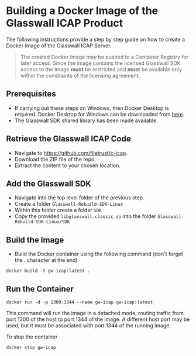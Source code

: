# Building a Docker Image of the Glasswall ICAP Product
 
The following instructions provide a step by step guide on how to create a Docker Image of the Glasswall ICAP Server.

> The created Docker Image may be pushed to a Container Registry for later access. Since the image contains the licensed Glasswall SDK access to the Image **must** be restricted and **must** be available only within the constraints of the licensing agreement.
 
## Prerequisites
- If carrying out these steps on Windows, then Docker Desktop is required. Docker Desktop for Windows can be downloaded from [here](https://docs.docker.com/docker-for-windows/install/).
- The Glasswall SDK shared library has been made available.

## Retrieve the Glasswall ICAP Code
 
- Navigate to  https://github.com/filetrust/c-icap. 
- Download the ZIP file of the repo.
- Extract the content to your chosen location.
 
## Add the Glasswall SDK
- Navigate into the top level folder of the previous step.
- Create a folder `Glasswall-Rebuild-SDK-Linux`
- Within this folder create a folder `SDK`
- Copy the provided `libglasswall.classic.so` into the folder `Glasswall-Rebuild-SDK-Linux/SDK`

## Build the Image
- Build the Docker container using the following command (don't forget the . character at the end)
```
docker build -t gw-icap:latest .
```

## Run the Container
```
docker run -d -p 1300:1344 --name gw-icap gw-icap:latest
```
This command will run the image in a detached mode, routing traffic from port 1300 of the host to port 1344 of the image. A different host port may be used, but it must be associated with port 1344 of the running image.

To stop the container
```
docker stop gw-icap 
``` 